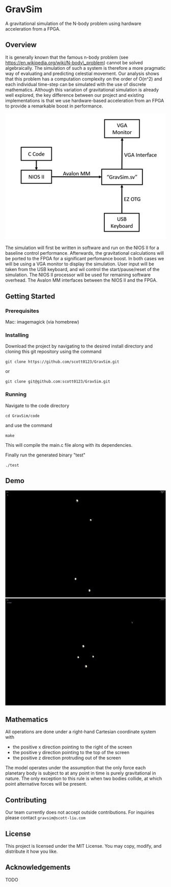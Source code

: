 # GravSim
A gravitational simulation of the N-body problem using hardware acceleration from a FPGA.

## Overview
It is generally known that the famous n-body problem (see https://en.wikipedia.org/wiki/N-body\_problem) cannot be solved algebraically. The simulation of such a system is therefore a more pragmatic way of evaluating and predicting celestial movement. Our analysis shows that this problem has a computation complexity on the order of O(n^2) and each individual time-step can be simulated with the use of discrete mathematics. Although this variation of gravitational simulation is already well explored, the key difference between our project and existing implementations is that we use hardware-based acceleration from an FPGA to provide a remarkable boost in performance.

![Block diagram](./images/block_diagram.png)

The simulation will first be written in software and run on the NIOS II for a baseline control performance. Afterwards, the gravitational calculations will be ported to the FPGA for a significant perfomance boost. In both cases we will be using a VGA monitor to display the simulation.  User input will be taken from the USB keyboard, and wil control the start/pause/reset of the simulation. The NIOS II processor will be used for remaining software overhead. The Avalon MM interfaces between the NIOS II and the FPGA.

## Getting Started

### Prerequisites
Mac:
imagemagick (via homebrew)

### Installing
Download the project by navigating to the desired install directory and cloning this git repository using the command

`git clone https://github.com/scott0123/GravSim.git`

or

`git clone git@github.com:scott0123/GravSim.git`


### Running
Navigate to the code directory

`cd GravSim/code`

and use the command

`make`

This will compile the main.c file along with its dependencies.

Finally run the generated binary "test"

`./test`
## Demo
![GravSim demo 1](./images/4_body_demo_1.gif)
![GravSim demo 2](./images/4_body_demo_2.gif)

## Mathematics
All operations are done under a right-hand Cartesian coordinate system with

* the positive x direction pointing to the right of the screen
* the positive y direction pointing to the top of the screen
* the positive z direction protruding out of the screen

The model operates under the assumption that the only force each planetary body is subject to at any point in time is purely gravitational in nature. The only exception to this rule is when two bodies collide, at which point alternative forces will be present.

## Contributing
Our team currently does not accept outside contributions. For inquiries please contact `gravsim@scott-liu.com`

## License
This project is licensed under the MIT License.
You may copy, modify, and distribute it how you like.

## Acknowledgements
TODO
